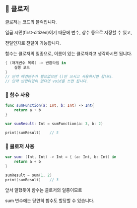 ## 📌 클로저

클로저는 코드의 블럭입니다.

일급 시민(first-citizen)이기 때문에 변수, 상수 등으로 저장할 수 있고,

전달인자로 전달이 가능합니다.

함수는 클로저의  일종으로, 이름이 있는 클로저라고 생각하시면 됩니다.

```swift
{ (매개변수 목록) -> 반환타입 in
	실행 코드
}
// 만약 매견변수가 필요없으면 ()만 쓰시고 사용하시면 됩니다.
// 만약 반한타입이 없다면 void를 쓰면 됩니다.
```
### 📐 함수 사용

```swift
func sumFunction(a: Int, b: Int) -> Int{
	return a + b
}

var sumResult: Int = sumFunction(a: 3, b: 2)

print(sumResult)	// 5
```
### 📐 클로저 사용

```swift
var sum: (Int, Int) -> Int = { (a: Int, b: Int) in
	return a + b
}

sumResult = sum(1, 2)
print(sumResult)	// 3
```
앞서 말했듯이 함수는 클로저의 일종이므로

sum 변수에는 당연히 함수도 할당할 수 있습니다.
